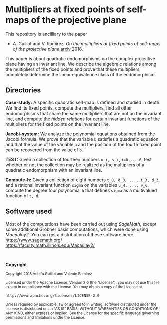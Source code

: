 # Multipliers at fixed points of self-maps of the projective plane


This repository is ancilliary to the paper

* A. Guillot and V. Ramírez. _On the multipliers at fixed points of self-maps of the projective plane_ [arxiv](https://arxiv.org) 2018.

This paper is about quadratic endomorphisms on the complex projective plane having an invariant line. We describe the algebraic relations among the multipliers of the fixed points and prove that these multipliers completely determine the linear equivalence class of the endomorphism.


    
## Directories

**Case\-study:** A specific quadratic self-map is defined and studied in depth. We find its fixed points, compute the multipliers, find all other endomorphisms that share the same multipliers that are not on the invariant line, and compute the *hidden relations* for certain invariant functions of the multipliers for the fixed points on the invariant line.

**Jacobi\-system:** We analyze the polynomial equations obtained from the Jacobi formula. We prove that the variable `b` satisfies a quadratic equation and that the value of the variable `a` and the position of the fourth fixed point can be recovered from the value of `b`.

**TEST:** Given a collection of fourteen numbers `u_i, v_i`, `i=0,...,6`, test whether or not the collection may be realized as the multipliers of a quadratic endomorphism with an invariant line. 

**Compute-h:** Given a collection of eight numbers `t_0, d_0, ..., t_3, d_3`, and a rational invariant function `sigma` on the variables `u_4, ..., v_6`, compute the degree four polynomial `h` that defines `sigma` as a multivalued function of `t, d`.


## Software used

Most of the computations have been carried out using *SageMath*, except some additional Gröbner basis computations, which were done using *Macaulay2*. You can get a distribution of these software here:  
https://www.sagemath.org/  
https://faculty.math.illinois.edu/Macaulay2/

&nbsp;

**Copyright**

<sub>Copyright 2018 Adolfo Guillot and Valente Ramírez</sub>

<sub>Licensed under the Apache License, Version 2.0 (the "License"); you may not use this file except in compliance with the License. You may obtain a copy of the License at</sub>

    http://www.apache.org/licenses/LICENSE-2.0

<sub>Unless required by applicable law or agreed to in writing, software distributed under the License is distributed on an "AS IS" BASIS, WITHOUT WARRANTIES OR CONDITIONS OF ANY KIND, either express or implied. See the License for the specific language governing permissions and limitations under the License.</sub>

